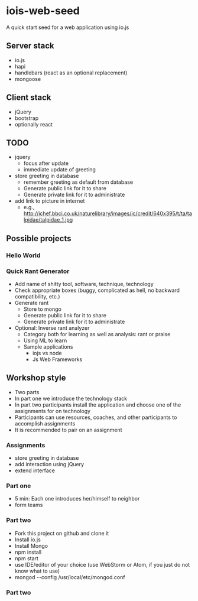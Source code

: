 # iois-web-seed
A quick start seed for a web application using io.js

## Server stack
* io.js
* hapi
* handlebars (react as an optional replacement)
* mongoose

## Client stack
* jQuery
* bootstrap
* optionally react

## TODO
* jquery
  * focus after update
  * immediate update of greeting
* store greeting in database
  * remember greeting as default from database
  * Generate public link for it to share
  * Generate private link for it to administrate
* add link to picture in internet
  * e.g., http://ichef.bbci.co.uk/naturelibrary/images/ic/credit/640x395/t/ta/talpidae/talpidae_1.jpg

## Possible projects
### Hello World
### Quick Rant Generator
* Add name of shitty tool, software, technique, technology
* Check appropriate boxes (buggy, complicated as hell, no backward compatibility, etc.)
* Generate rant
    * Store to mongo
    * Generate public link for it to share
    * Generate private link for it to administrate
* Optional: Inverse rant analyzer
    * Category both for learning as well as analysis: rant or praise
    * Using ML to learn
    * Sample applications
      * iojs vs node
      * Js Web Frameworks

## Workshop style
* Two parts
* In part one we introduce the technology stack
* In part two participants install the application and choose one of the assignments for on technology
* Participants can use resources, coaches, and other participants to accomplish assignments
* It is recommended to pair on an assignment

### Assignments
* store greeting in database
* add interaction using jQuery
* extend interface

### Part one
* 5 min: Each one introduces her/himself to neighbor 
* form teams

### Part two
* Fork this project on github and clone it
* Install io.js
* Install Mongo
* npm install
* npm start
* use IDE/editor of your choice (use WebStorm or Atom, if you just do not know what to use)
* mongod --config /usr/local/etc/mongod.conf

### Part two

